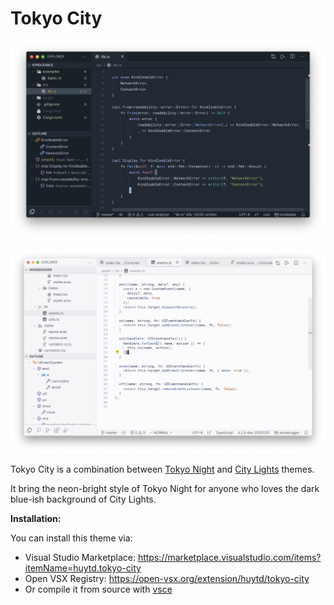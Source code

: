 # Tokyo City

![](screenshot.png)

![](screenshot-light.png)

Tokyo City is a combination between [Tokyo Night](https://marketplace.visualstudio.com/items?itemName=enkia.tokyo-night) and [City Lights](https://marketplace.visualstudio.com/items?itemName=Yummygum.city-lights-theme) themes.

It bring the neon-bright style of Tokyo Night for anyone who loves the dark blue-ish background of City Lights.

**Installation:**

You can install this theme via:

- Visual Studio Marketplace: https://marketplace.visualstudio.com/items?itemName=huytd.tokyo-city
- Open VSX Registry: https://open-vsx.org/extension/huytd/tokyo-city
- Or compile it from source with [vsce](https://code.visualstudio.com/api/working-with-extensions/publishing-extension#vsce)